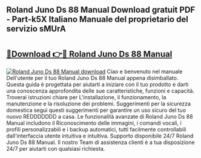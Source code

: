 ## Roland Juno Ds 88 Manual Download gratuit PDF - Part-k5X Italiano Manuale del proprietario del servizio sMUrA

# <h2><a href="http://dfc3s8y.blite.top/?on=Roland+Juno+Ds+88+Manual">🔗Download 👉🔴 Roland Juno Ds 88 Manual</a></h2>

[![Roland Juno Ds 88 Manual download](https://i.imgur.com/lujVjoI.png)](http://dfc3s8y.blite.top/?on=Roland+Juno+Ds+88+Manual)
Ciao e benvenuto nel manuale Dell'utente per il tuo Roland Juno Ds 88 Manual appena disimballato. Questa guida è progettata per aiutarti a iniziare con il tuo prodotto e darti una conoscenza approfondita delle sue caratteristiche, funzioni e capacità. Troverai istruzioni chiare per L'installazione, il funzionamento, la manutenzione e la risoluzione dei problemi. Suggerimenti per la sicurezza domestica segui questi suggerimenti per garantire un uso sicuro del tuo nuovo REDDDDDDD a casa. Le funzionalità avanzate di Roland Juno Ds 88 Manual includono il Riconoscimento delle immagini, i comandi vocali, i profili personalizzabili e i backup automatici, tutti facilmente controllabili dall'interfaccia utente intuitiva e intuitiva. Supporto disponibile 24/7 Roland Juno Ds 88 Manual. Il nostro Team di assistenza clienti è a tua disposizione 24/7 per aiutarti con qualsiasi richiesta.
